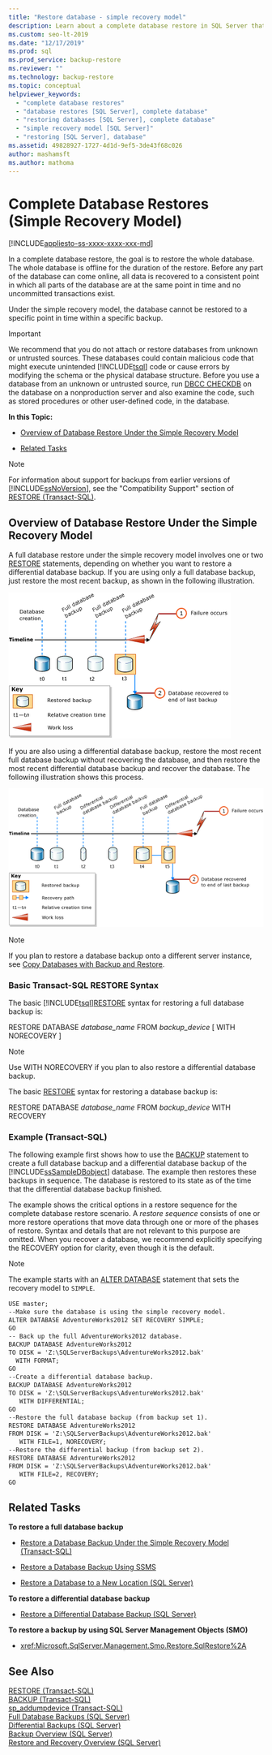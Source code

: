 ```yaml
---
title: "Restore database - simple recovery model"
description: Learn about a complete database restore in SQL Server that restores all data to the point in time that the backup was made.
ms.custom: seo-lt-2019
ms.date: "12/17/2019"
ms.prod: sql
ms.prod_service: backup-restore
ms.reviewer: ""
ms.technology: backup-restore
ms.topic: conceptual
helpviewer_keywords: 
  - "complete database restores"
  - "database restores [SQL Server], complete database"
  - "restoring databases [SQL Server], complete database"
  - "simple recovery model [SQL Server]"
  - "restoring [SQL Server], database"
ms.assetid: 49828927-1727-4d1d-9ef5-3de43f68c026
author: mashamsft
ms.author: mathoma
---
```

# Complete Database Restores (Simple Recovery Model)
[!INCLUDE[appliesto-ss-xxxx-xxxx-xxx-md](../../includes/appliesto-ss-xxxx-xxxx-xxx-md.md)]

  In a complete database restore, the goal is to restore the whole database. The whole database is offline for the duration of the restore. Before any part of the database can come online, all data is recovered to a consistent point in which all parts of the database are at the same point in time and no uncommitted transactions exist.  
  
 Under the simple recovery model, the database cannot be restored to a specific point in time within a specific backup.  
  
> [!IMPORTANT]  
>  We recommend that you do not attach or restore databases from unknown or untrusted sources. These databases could contain malicious code that might execute unintended [!INCLUDE[tsql](../../includes/tsql-md.md)] code or cause errors by modifying the schema or the physical database structure. Before you use a database from an unknown or untrusted source, run [DBCC CHECKDB](../../t-sql/database-console-commands/dbcc-checkdb-transact-sql.md) on the database on a nonproduction server and also examine the code, such as stored procedures or other user-defined code, in the database.  
  
 **In this Topic:**  
  
-   [Overview of Database Restore Under the Simple Recovery Model](#Overview)  
  
-   [Related Tasks](#RelatedTasks)  
  
> [!NOTE]  
>  For information about support for backups from earlier versions of [!INCLUDE[ssNoVersion](../../includes/ssnoversion-md.md)], see the "Compatibility Support" section of [RESTORE &#40;Transact-SQL&#41;](../../t-sql/statements/restore-statements-transact-sql.md).  
  
##  <a name="Overview"></a> Overview of Database Restore Under the Simple Recovery Model  
 A full database restore under the simple recovery model involves one or two [RESTORE](../../t-sql/statements/restore-statements-transact-sql.md) statements, depending on whether you want to restore a differential database backup. If you are using only a full database backup, just restore the most recent backup, as shown in the following illustration.  
  
 ![Restoring only a full database backup](../../relational-databases/backup-restore/media/bnrr-rmsimple1-fulldbbu.gif "Restoring only a full database backup")  
  
 If you are also using a differential database backup, restore the most recent full database backup without recovering the database, and then restore the most recent differential database backup and recover the database. The following illustration shows this process.  
  
 ![Restoring full and differential database backups](../../relational-databases/backup-restore/media/bnrr-rmsimple2-diffdbbu.gif "Restoring full and differential database backups")  
  
> [!NOTE]  
>  If you plan to restore a database backup onto a different server instance, see [Copy Databases with Backup and Restore](../../relational-databases/databases/copy-databases-with-backup-and-restore.md).  
  
###  <a name="TsqlSyntax"></a> Basic Transact-SQL RESTORE Syntax  
 The basic [!INCLUDE[tsql](../../includes/tsql-md.md)][RESTORE](../../t-sql/statements/restore-statements-transact-sql.md) syntax for restoring a full database backup is:  
  
 RESTORE DATABASE *database_name* FROM *backup_device* [ WITH NORECOVERY ]  
  
> [!NOTE]  
>  Use WITH NORECOVERY if you plan to also restore a differential database backup.  
  
 The basic [RESTORE](../../t-sql/statements/restore-statements-transact-sql.md) syntax for restoring a database backup is:  
  
 RESTORE DATABASE *database_name* FROM *backup_device* WITH RECOVERY  
  
###  <a name="Example"></a> Example (Transact-SQL)  
 The following example first shows how to use the [BACKUP](../../t-sql/statements/backup-transact-sql.md) statement to create a full database backup and a differential database backup of the [!INCLUDE[ssSampleDBobject](../../includes/sssampledbobject-md.md)] database. The example then restores these backups in sequence. The database is restored to its state as of the time that the differential database backup finished.  
  
 The example shows the critical options in a restore sequence for the complete database restore scenario. A *restore sequence* consists of one or more restore operations that move data through one or more of the phases of restore. Syntax and details that are not relevant to this purpose are omitted. When you recover a database, we recommend explicitly specifying the RECOVERY option for clarity, even though it is the default.  
  
> [!NOTE]  
>  The example starts with an [ALTER DATABASE](../../t-sql/statements/alter-database-transact-sql.md) statement that sets the recovery model to `SIMPLE`.  
  
```  
USE master;  
--Make sure the database is using the simple recovery model.  
ALTER DATABASE AdventureWorks2012 SET RECOVERY SIMPLE;  
GO  
-- Back up the full AdventureWorks2012 database.  
BACKUP DATABASE AdventureWorks2012   
TO DISK = 'Z:\SQLServerBackups\AdventureWorks2012.bak'   
  WITH FORMAT;  
GO  
--Create a differential database backup.  
BACKUP DATABASE AdventureWorks2012   
TO DISK = 'Z:\SQLServerBackups\AdventureWorks2012.bak'  
   WITH DIFFERENTIAL;  
GO  
--Restore the full database backup (from backup set 1).  
RESTORE DATABASE AdventureWorks2012   
FROM DISK = 'Z:\SQLServerBackups\AdventureWorks2012.bak'   
   WITH FILE=1, NORECOVERY;  
--Restore the differential backup (from backup set 2).  
RESTORE DATABASE AdventureWorks2012   
FROM DISK = 'Z:\SQLServerBackups\AdventureWorks2012.bak'   
   WITH FILE=2, RECOVERY;  
GO  
```  
  
##  <a name="RelatedTasks"></a> Related Tasks  
 **To restore a full database backup**  
  
-   [Restore a Database Backup Under the Simple Recovery Model &#40;Transact-SQL&#41;](../../relational-databases/backup-restore/restore-a-database-backup-under-the-simple-recovery-model-transact-sql.md)  
  
-   [Restore a Database Backup Using SSMS](../../relational-databases/backup-restore/restore-a-database-backup-using-ssms.md)  
  
-   [Restore a Database to a New Location &#40;SQL Server&#41;](../../relational-databases/backup-restore/restore-a-database-to-a-new-location-sql-server.md)  
  
 **To restore a differential database backup**  
  
-   [Restore a Differential Database Backup &#40;SQL Server&#41;](../../relational-databases/backup-restore/restore-a-differential-database-backup-sql-server.md)  
  
 **To restore a backup by using SQL Server Management Objects (SMO)**  
  
-   <xref:Microsoft.SqlServer.Management.Smo.Restore.SqlRestore%2A>  
  
## See Also  
 [RESTORE &#40;Transact-SQL&#41;](../../t-sql/statements/restore-statements-transact-sql.md)   
 [BACKUP &#40;Transact-SQL&#41;](../../t-sql/statements/backup-transact-sql.md)   
 [sp_addumpdevice &#40;Transact-SQL&#41;](../../relational-databases/system-stored-procedures/sp-addumpdevice-transact-sql.md)   
 [Full Database Backups &#40;SQL Server&#41;](../../relational-databases/backup-restore/full-database-backups-sql-server.md)   
 [Differential Backups &#40;SQL Server&#41;](../../relational-databases/backup-restore/differential-backups-sql-server.md)   
 [Backup Overview &#40;SQL Server&#41;](../../relational-databases/backup-restore/backup-overview-sql-server.md)   
 [Restore and Recovery Overview &#40;SQL Server&#41;](../../relational-databases/backup-restore/restore-and-recovery-overview-sql-server.md)  
  
  
